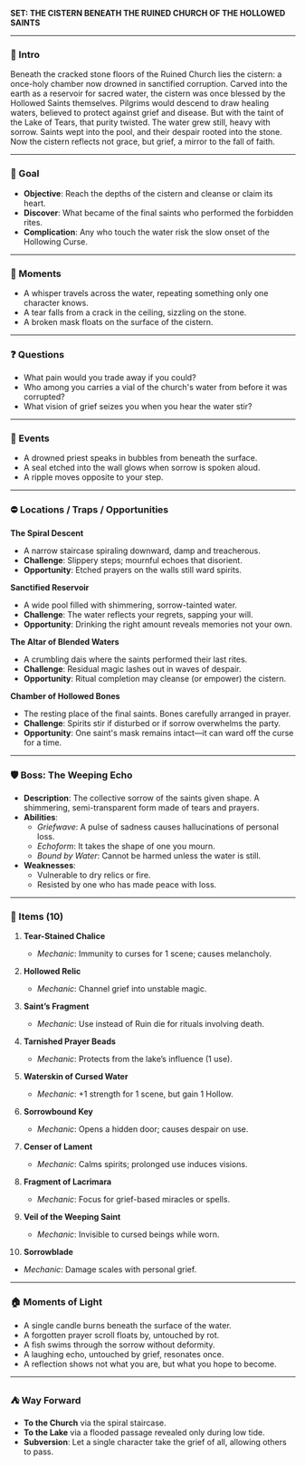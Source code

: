 **SET: THE CISTERN BENEATH THE RUINED CHURCH OF THE HOLLOWED SAINTS**

---

### 📜 Intro

Beneath the cracked stone floors of the Ruined Church lies the cistern: a once-holy chamber now drowned in sanctified corruption. Carved into the earth as a reservoir for sacred water, the cistern was once blessed by the Hollowed Saints themselves. Pilgrims would descend to draw healing waters, believed to protect against grief and disease. But with the taint of the Lake of Tears, that purity twisted. The water grew still, heavy with sorrow. Saints wept into the pool, and their despair rooted into the stone. Now the cistern reflects not grace, but grief, a mirror to the fall of faith.

---

### 🎯 Goal

- **Objective**: Reach the depths of the cistern and cleanse or claim its heart.
- **Discover**: What became of the final saints who performed the forbidden rites.
- **Complication**: Any who touch the water risk the slow onset of the Hollowing Curse.

---

### 🔔 Moments

- A whisper travels across the water, repeating something only one character knows.
- A tear falls from a crack in the ceiling, sizzling on the stone.
- A broken mask floats on the surface of the cistern.

---

### ❓ Questions

- What pain would you trade away if you could?
- Who among you carries a vial of the church's water from before it was corrupted?
- What vision of grief seizes you when you hear the water stir?

---

### 🎥 Events

- A drowned priest speaks in bubbles from beneath the surface.
- A seal etched into the wall glows when sorrow is spoken aloud.
- A ripple moves opposite to your step.

---

### ⛔ Locations / Traps / Opportunities

**The Spiral Descent**
- A narrow staircase spiraling downward, damp and treacherous.
- **Challenge**: Slippery steps; mournful echoes that disorient.
- **Opportunity**: Etched prayers on the walls still ward spirits.

**Sanctified Reservoir**
- A wide pool filled with shimmering, sorrow-tainted water.
- **Challenge**: The water reflects your regrets, sapping your will.
- **Opportunity**: Drinking the right amount reveals memories not your own.

**The Altar of Blended Waters**
- A crumbling dais where the saints performed their last rites.
- **Challenge**: Residual magic lashes out in waves of despair.
- **Opportunity**: Ritual completion may cleanse (or empower) the cistern.

**Chamber of Hollowed Bones**
- The resting place of the final saints. Bones carefully arranged in prayer.
- **Challenge**: Spirits stir if disturbed or if sorrow overwhelms the party.
- **Opportunity**: One saint's mask remains intact—it can ward off the curse for a time.

---

### 🛡️ Boss: The Weeping Echo

- **Description**: The collective sorrow of the saints given shape. A shimmering, semi-transparent form made of tears and prayers.
- **Abilities**:
  - *Griefwave*: A pulse of sadness causes hallucinations of personal loss.
  - *Echoform*: It takes the shape of one you mourn.
  - *Bound by Water*: Cannot be harmed unless the water is still.
- **Weaknesses**:
  - Vulnerable to dry relics or fire.
  - Resisted by one who has made peace with loss.

---

### 💼 Items (10)

1. **Tear-Stained Chalice**
   - *Mechanic*: Immunity to curses for 1 scene; causes melancholy.

2. **Hollowed Relic**
   - *Mechanic*: Channel grief into unstable magic.

3. **Saint’s Fragment**
   - *Mechanic*: Use instead of Ruin die for rituals involving death.

4. **Tarnished Prayer Beads**
   - *Mechanic*: Protects from the lake’s influence (1 use).

5. **Waterskin of Cursed Water**
   - *Mechanic*: +1 strength for 1 scene, but gain 1 Hollow.

6. **Sorrowbound Key**
   - *Mechanic*: Opens a hidden door; causes despair on use.

7. **Censer of Lament**
   - *Mechanic*: Calms spirits; prolonged use induces visions.

8. **Fragment of Lacrimara**
   - *Mechanic*: Focus for grief-based miracles or spells.

9. **Veil of the Weeping Saint**
   - *Mechanic*: Invisible to cursed beings while worn.

10. **Sorrowblade**
   - *Mechanic*: Damage scales with personal grief.

---

### 🏠 Moments of Light

- A single candle burns beneath the surface of the water.
- A forgotten prayer scroll floats by, untouched by rot.
- A fish swims through the sorrow without deformity.
- A laughing echo, untouched by grief, resonates once.
- A reflection shows not what you are, but what you hope to become.

---

### ⛺ Way Forward

- **To the Church** via the spiral staircase.
- **To the Lake** via a flooded passage revealed only during low tide.
- **Subversion**: Let a single character take the grief of all, allowing others to pass.

